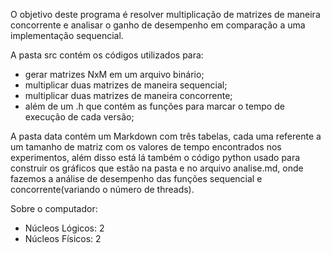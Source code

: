 O objetivo deste programa é resolver multiplicação de matrizes de maneira concorrente e analisar o ganho de desempenho em comparação a uma implementação sequencial.

A pasta src contém os códigos utilizados para: 
- gerar matrizes NxM em um arquivo binário;
- multiplicar duas matrizes de maneira sequencial;
- multiplicar duas matrizes de maneira concorrente;
- além de um .h que contém as funções para marcar o tempo de execução de cada versão;

A pasta data contém um Markdown com três tabelas, cada uma referente a um tamanho de matriz com os valores de tempo encontrados nos experimentos, além disso está lá também o código python usado para construir os gráficos que estão na pasta e no arquivo analise.md, onde fazemos a análise de desempenho das funções sequencial e concorrente(variando o número de threads).

Sobre o computador:
- Núcleos Lógicos: 2 
- Núcleos Físicos: 2
